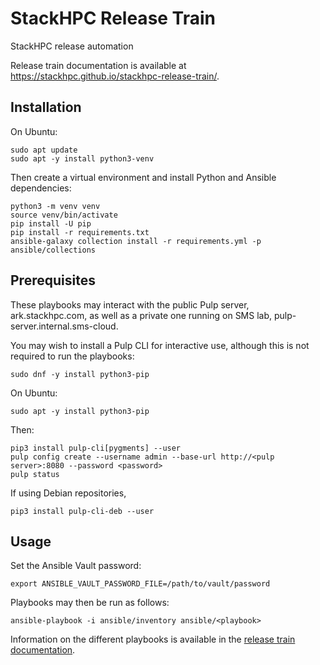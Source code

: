 # StackHPC Release Train

StackHPC release automation

Release train documentation is available at https://stackhpc.github.io/stackhpc-release-train/.

## Installation

On Ubuntu:
```
sudo apt update
sudo apt -y install python3-venv
```

Then create a virtual environment and install Python and Ansible dependencies:

```
python3 -m venv venv
source venv/bin/activate
pip install -U pip
pip install -r requirements.txt
ansible-galaxy collection install -r requirements.yml -p ansible/collections
```

## Prerequisites

These playbooks may interact with the public Pulp server, ark.stackhpc.com, as
well as a private one running on SMS lab, pulp-server.internal.sms-cloud.

You may wish to install a Pulp CLI for interactive use, although this is not
required to run the playbooks:

```
sudo dnf -y install python3-pip
```

On Ubuntu:

```
sudo apt -y install python3-pip
```

Then:
```
pip3 install pulp-cli[pygments] --user
pulp config create --username admin --base-url http://<pulp server>:8080 --password <password>
pulp status
```

If using Debian repositories,
```
pip3 install pulp-cli-deb --user
```

## Usage

Set the Ansible Vault password:

```
export ANSIBLE_VAULT_PASSWORD_FILE=/path/to/vault/password
```

Playbooks may then be run as follows:

```
ansible-playbook -i ansible/inventory ansible/<playbook>
```

Information on the different playbooks is available in the [release train documentation](https://stackhpc.github.io/stackhpc-release-train/usage/content-workflows).
